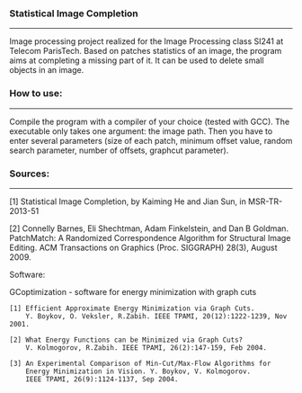 ### Statistical Image Completion
-----

Image processing project realized for the Image Processing class SI241 at Telecom ParisTech. Based on patches statistics of an image, the program aims at completing a missing part of it. It can be used to delete small objects in an image.

### How to use:
-----

Compile the program with a compiler of your choice (tested with GCC). The executable only takes one argument: the image path. Then you have to enter several parameters (size of each patch, minimum offset value, random search parameter, number of offsets, graphcut parameter).

### Sources:
-----

[1] Statistical Image Completion, by Kaiming He and Jian Sun, in MSR-TR-2013-51

[2] Connelly Barnes, Eli Shechtman, Adam Finkelstein, and Dan B Goldman. PatchMatch: A Randomized Correspondence Algorithm for Structural Image Editing. ACM Transactions on Graphics (Proc. SIGGRAPH) 28(3), August 2009.

Software:

GCoptimization - software for energy minimization with graph cuts

    [1] Efficient Approximate Energy Minimization via Graph Cuts.
        Y. Boykov, O. Veksler, R.Zabih. IEEE TPAMI, 20(12):1222-1239, Nov 2001.

    [2] What Energy Functions can be Minimized via Graph Cuts?
        V. Kolmogorov, R.Zabih. IEEE TPAMI, 26(2):147-159, Feb 2004. 

    [3] An Experimental Comparison of Min-Cut/Max-Flow Algorithms for 
        Energy Minimization in Vision. Y. Boykov, V. Kolmogorov. 
        IEEE TPAMI, 26(9):1124-1137, Sep 2004.
